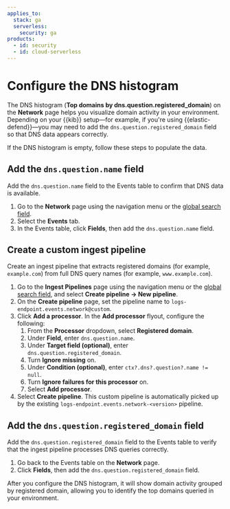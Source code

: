 ```yaml
---
applies_to:
  stack: ga
  serverless:
    security: ga
products:
  - id: security
  - id: cloud-serverless
---
```


# Configure the DNS histogram

The DNS histogram (**Top domains by dns.question.registered_domain**) on the **Network** page helps you visualize domain activity in your environment. Depending on your {{kib}} setup—for example, if you're using {{elastic-defend}}—you may need to add the `dns.question.registered_domain` field so that DNS data appears correctly.

If the DNS histogram is empty, follow these steps to populate the data.

## Add the `dns.question.name` field

Add the `dns.question.name` field to the Events table to confirm that DNS data is available.

1. Go to the **Network** page using the navigation menu or the [global search field](/explore-analyze/find-and-organize/find-apps-and-objects.md). 
2. Select the **Events** tab.
3. In the Events table, click **Fields**, then add the `dns.question.name` field.

## Create a custom ingest pipeline

Create an ingest pipeline that extracts registered domains (for example, `example.com`) from full DNS query names (for example, `www.example.com`).

1. Go to the **Ingest Pipelines** page using the navigation menu or the [global search field](/explore-analyze/find-and-organize/find-apps-and-objects.md), and select **Create pipeline → New pipeline**.
2. On the **Create pipeline** page, set the pipeline name to `logs-endpoint.events.network@custom`.
3. Click **Add a processor**. In the **Add processor** flyout, configure the following:
   1. From the **Processor** dropdown, select **Registered domain**.
   2. Under **Field**, enter `dns.question.name`.
   3. Under **Target field (optional)**, enter `dns.question.registered_domain`.
   4. Turn **Ignore missing** on.
   5. Under **Condition (optional)**, enter `ctx?.dns?.question?.name != null`.
   6. Turn **Ignore failures for this processor** on.
   7. Select **Add processor**.
4. Select **Create pipeline**. This custom pipeline is automatically picked up by the existing `logs-endpoint.events.network-<version>` pipeline.

## Add the `dns.question.registered_domain` field

Add the `dns.question.registered_domain` field to the Events table to verify that the ingest pipeline processes DNS queries correctly.

1. Go back to the Events table on the **Network** page.
2. Click **Fields**, then add the `dns.question.registered_domain` field.

After you configure the DNS histogram, it will show domain activity grouped by registered domain, allowing you to identify the top domains queried in your environment.
